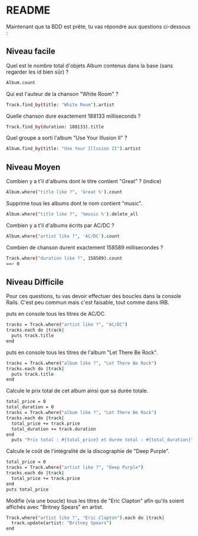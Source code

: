 # README

Maintenant que ta BDD est prête, tu vas répondre aux questions ci-dessous :

## Niveau facile

Quel est le nombre total d'objets Album contenus dans la base (sans regarder les id bien sûr) ?
```bash
Album.count
```
Qui est l'auteur de la chanson "White Room" ?
```bash
Track.find_by(title: "White Room").artist
```
Quelle chanson dure exactement 188133 milliseconds ?
```bash
Track.find_by(duration: 188133).title
```
Quel groupe a sorti l'album "Use Your Illusion II" ?
```bash
Album.find_by(title: "Use Your Illusion II").artist
```

## Niveau Moyen
Combien y a t'il d'albums dont le titre contient "Great" ? (indice)
```bash
Album.where("title like ?", 'Great %').count
```
Supprime tous les albums dont le nom contient "music".
```bash
Album.where("title like ?", '%music %').delete_all
```
Combien y a t'il d'albums écrits par AC/DC ?
```bash
Album.where("artist like ?", 'AC/DC').count
```
Combien de chanson durent exactement 158589 millisecondes ?
```bash
Track.where("duration like ?", 158589).count
==> 0
```

## Niveau Difficile
Pour ces questions, tu vas devoir effectuer des boucles dans la console Rails. C'est peu commun mais c'est faisable, tout comme dans IRB.

puts en console tous les titres de AC/DC.
```bash
tracks = Track.where("artist like ?", "AC/DC")
tracks.each do |track|
  puts track.title
end
```
puts en console tous les titres de l'album "Let There Be Rock".
```bash
tracks = Track.where("album like ?", "Let There Be Rock")
tracks.each do |track|
  puts track.title
end
```
Calcule le prix total de cet album ainsi que sa durée totale.
```bash
total_price = 0
total_duration = 0
tracks = Track.where("album like ?", "Let There Be Rock")
tracks.each do |track|
  total_price += track.price
  total_duration += track.duration
end
  puts "Prix total : #{total_price} et durée total : #{total_duration}"
```
Calcule le coût de l'intégralité de la discographie de "Deep Purple".
```bash
total_price = 0
tracks = Track.where("artist like ?", "Deep Purple")
tracks.each do |track|
  total_price += track.price
end
puts total_price
```
Modifie (via une boucle) tous les titres de "Eric Clapton" afin qu'ils soient affichés avec "Britney Spears" en artist.
```bash
Track.where("artist like ?", "Eric Clapton").each do |track|
  track.update(artist: "Britney Spears")
end
```
